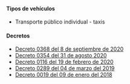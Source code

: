 #### Tipos de vehículos

- Transporte público individual - taxis

#### Decretos

- [Decreto 0368 del 8 de septiembre de 2020](https://www.buenaventura.gov.co/images/multimedia/20200908_decreto_no_0368___pico_y_placa_servicio_publico_septiembre_8_de_2020.pdf)
- [Decreto 0354 del 31 de agosto 2020](https://www.buenaventura.gov.co/images/multimedia/20200831_decreto_no_0354___modifica_decreto_no_0116_de_19_de_febrero_de_2020_agosto_31_de_2020.pdf)
- [Decreto 0116 del 19 de febrero de 2020](https://www.buenaventura.gov.co/images/multimedia/20200227_decreto_no_0116___modifica_decreto_no_0058_del_14_de_enero_de_2020_movilidad_febrero_19_de_2020.pdf)
- [Decreto 0289 del 04 de marzo del 2019](http://www.buenaventura.gov.co/images/multimedia/20190312_decreto_no_0289___modifica_decreto_050_de_2019_pico_y_placa_2019.pdf)
- [Decreto 0019 del 09 de enero del 2018]()
